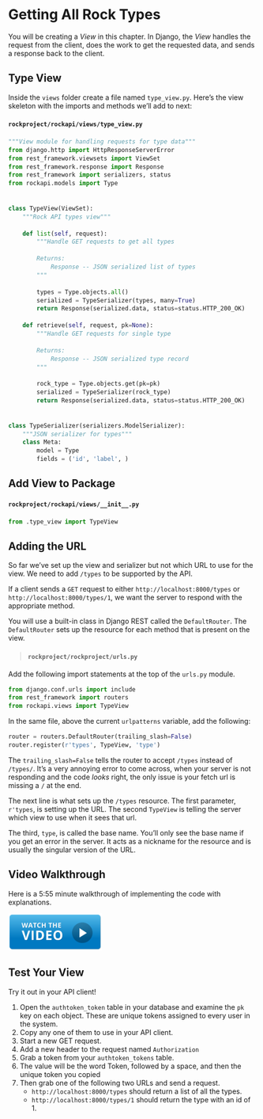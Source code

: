 # Getting All Rock Types

You will be creating a _View_ in this chapter. In Django, the _View_ handles the request from the client, does the work to get the requested data, and sends a response back to the client.

## Type View

Inside the `views` folder create a file named `type_view.py`. Here’s the view skeleton with the imports and methods we’ll add to next:

#### `rockproject/rockapi/views/type_view.py`

```py
"""View module for handling requests for type data"""
from django.http import HttpResponseServerError
from rest_framework.viewsets import ViewSet
from rest_framework.response import Response
from rest_framework import serializers, status
from rockapi.models import Type


class TypeView(ViewSet):
    """Rock API types view"""

    def list(self, request):
        """Handle GET requests to get all types

        Returns:
            Response -- JSON serialized list of types
        """

        types = Type.objects.all()
        serialized = TypeSerializer(types, many=True)
        return Response(serialized.data, status=status.HTTP_200_OK)

    def retrieve(self, request, pk=None):
        """Handle GET requests for single type

        Returns:
            Response -- JSON serialized type record
        """

        rock_type = Type.objects.get(pk=pk)
        serialized = TypeSerializer(rock_type)
        return Response(serialized.data, status=status.HTTP_200_OK)


class TypeSerializer(serializers.ModelSerializer):
    """JSON serializer for types"""
    class Meta:
        model = Type
        fields = ('id', 'label', )
```

## Add View to Package

#### `rockproject/rockapi/views/__init__.py`

```py
from .type_view import TypeView
```

## Adding the URL

So far we’ve set up the view and serializer but not which URL to use for the view. We need to add `/types` to be supported by the API.

If a client sends a `GET` request to either `http://localhost:8000/types` or `http://localhost:8000/types/1`, we want the server to respond with the appropriate method.

You will use a built-in class in Django REST called the `DefaultRouter`. The `DefaultRouter` sets up the resource for each method that is present on the view.

> #### `rockproject/rockproject/urls.py`

Add the following import statements at the top of the `urls.py` module.

```py
from django.conf.urls import include
from rest_framework import routers
from rockapi.views import TypeView
```

In the same file, above the current `urlpatterns` variable, add the following:

```py
router = routers.DefaultRouter(trailing_slash=False)
router.register(r'types', TypeView, 'type')
```
The `trailing_slash=False` tells the router to accept `/types` instead of `/types/`. It’s a very annoying error to come across, when your server is not responding and the code _looks_ right, the only issue is your fetch url is missing a `/` at the end.

The next line is what sets up the `/types` resource. The first parameter, `r'types`, is setting up the URL. The second `TypeView` is telling the server which view to use when it sees that url.

The third, `type`, is called the base name. You’ll only see the base name if you get an error in the server. It acts as a nickname for the resource and is usually the singular version of the URL.

## Video Walkthrough

Here is a 5:55 minute walkthrough of implementing the code with explanations.

[<img src="./images/video-play-icon.gif" height="75rem" />](https://watch.screencastify.com/v/UkVfmoThqRW3tgxHpVqP)

## Test Your View

Try it out in your API client!

1. Open the `authtoken_token` table in your database and examine the `pk` key on each object. These are unique tokens assigned to every user in the system.
2. Copy any one of them to use in your API client.
3. Start a new GET request.
4. Add a new header to the request named `Authorization`
5. Grab a token from your `authtoken_tokens` table.
6. The value will be the word Token, followed by a space, and then the unique token you copied
7. Then grab one of the following two URLs and send a request.
   - `http://localhost:8000/types` should return a list of all the types.
   - `http://localhost:8000/types/1` should return the type with an id of 1.
